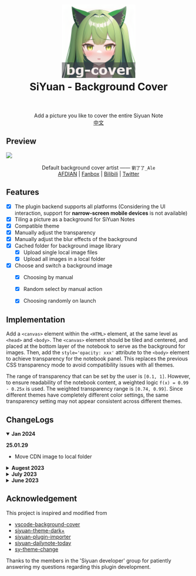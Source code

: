 <h1 align="center">
  <br>
    <img src="./icon.png" alt="logo" width="200">
  <br>
  SiYuan - Background Cover
  <br>
  <br>
</h1>

<p align="center">
Add a picture you like to cover the entire Siyuan Note
<br/>
<a href="./README.md">中文</a>
</p>

## Preview

![](https://cdn.jsdelivr.net/gh/HowcanoeWang/siyuan-plugin-background-cover/preview.png)

<div align="center">
Default background cover artist ——   
<code>劉了了_Ale</code><br>
<a href="https://afdian.net/a/_LIAO">AFDIAN</a> | 
<a href="https://www.fanbox.cc/@ale">Fanbox</a> | 
<a href="https://space.bilibili.com/3883010">Bilibili</a> | 
<a href="https://twitter.com/_LIAO">Twitter</a>
</div>

## Features

- [X] The plugin backend supports all platforms (Considering the UI interaction, support for **narrow-screen mobile devices** is not available)
- [X] Tiling a picture as a background for SiYuan Notes
- [X] Compatible theme
- [X] Manually adjust the transparency
- [X] Manually adjust the blur effects of the background
- [X] Cached folder for background image library
  - [X] Upload single local image files
  - [X] Upload all images in a local folder
- [x] Choose and switch a background image
  - [x] Choosing by manual
  - [X] Random select by manual action
  - [X] Choosing randomly on launch


## Implementation

Add a `<canvas>` element within the `<HTML>` element, at the same level as `<head>` and `<body>`. The `<canvas>` element should be tiled and centered, and placed at the bottom layer of the notebook to serve as the background for images. Then, add the `style='opacity: xxx'` attribute to the `<body>` element to achieve transparency for the notebook panel. This replaces the previous CSS transparency mode to avoid compatibility issues with all themes.

The range of transparency that can be set by the user is `[0.1, 1]`. However, to ensure readability of the notebook content, a weighted logic `f(x) = 0.99 - 0.25x` is used. The weighted transparency range is `[0.74, 0.99]`. Since different themes have completely different color settings, the same transparency setting may not appear consistent across different themes.

## ChangeLogs

<details open>
<summary><b>Jan 2024</b></summary>

**25.01.29**

* Move CDN image to local folder

</details>

<details>
<summary><b>Augest 2023</b></summary>

**23.08.28**

* Provide an option to disable the transparency of the `<body>` element (setting the foreground opacity to 0) to accommodate transparent themes such as `Cliff-Dark` and `Dark+`.

**23.08.20**

* Add file upload notice for Android App

**23.08.19**

* Use the `themes.json` file from GitHub to replace the time-consuming `api/bazaar/getInstalledTheme` function.
* For users in mainland China who have difficulties accessing GitHub directly, the plugin will provide temporary cached information about the latest themes within the plugin itself.

**23.08.15**

* Add theme blocking functionality to support disabling the plugin on specific themes.
* The plugin backend supports all platforms, while the frontend UI is only available for desktop wide screens.

**23.08.13**

* Fix the issue with the reset button throwing an error.
* Deprecated the use of the CSS mode and switched to using the global opacity mode to address theme compatibility issues.

</details>

<details>
<summary><b>July 2023</b></summary>

**23.07.31**

* Solve stucking in an infinite loop of theme change and refresh

**23.07.26**

* Optimize file hash logic
* Fix the issue of the invisible setting button in the marketplace
* Use global variables to simplify function parameters (remove some PluginInstance parameters)

**23.07.25**

* Change from deleting images to adding them to configs.json when redundant images are found in the cache but meet the hash criteria, in order to handle cross-device synchronization.
* Fix the bug where the UI settings for transparent mode and compatibility mode are not effective.
* Modify the prefix prompt in the output logs of developer mode.

**23.07.22**

- Refactor project structure.

**23.07.16**

- Add scroll bar adaptation for UI exceeding parts

**23.07.07**

- Change the settings UI, add a Transparent Mode toggle and compatibility theme.
- Initialize compatibility settings UI.

</details>

<details>
<summary><b>June 2023</b></summary>

**23.06.30**

- Make popup dialog for cache manager
- Redesign the shortcut key mapping

**23.06.28**

* For the 2.9.3 version of Joplin, modify the cache directory `/data/plugins/{name}/` to `/data/public/{name}/`.
* Support batch image upload mode (limited to 50 images).
* Support random non-repetitive image selection for the current image.
* Fix UI interaction bugs in the settings interface.

**23.06.27**

- Fixing bugs related to UI interactions in the settings panel.
- Refactoring the logic of the opacity mode to modify the parent component of `dockLeft`, `dockRight`, and `layouts` instead of modifying them individually. The parent component is `<div class="fn__flex-1 fn__flex ...>` and it will be assigned a custom ID by the plugin: `dockPanel`.
- Adding all natively supported themes to the whitelist for compatibility purposes.

**23.06.26**

- Add image offset settings
- Add theme adaptation whitelist, which not support theme adaptation switch

**23.06.24**

- Change the transparency scheme to: toolbar, dockLeft, dockRight, dockBottom and status bar modifying alpha value of colors, and editor (layouts) modifying the opacity property.
- When changing the theme, force-reload the note interface.
- Modify the compatitivity on theme again
- Add a compatibility mode button that can switch between overall opacity mode and CSS opacity mode.
- Optimize file hash method to speed up calculation speed.

**23.06.23**

- Reduce the length of the image hash file to 15 characters.
- Implement startup cache folders and index calibration and prompt function.
- Implement the function of randomly selecting backgrounds.
- Optimize handling of 404 errors for images during startup.
- Separate the bilingual documents.
- Implement the random selection function on launching
- Check the compatitivity on theme again

**23.06.22**

- Adapt to 3 more themes
- remove the hash code of the current image in setting
- Adjust the logic for weighted opacity
- Use layer container `<div id="bgLayer">` instead of the `<body>` element to store the background.
- Support background blurring function
- Modify the layouts of the setting Panel UI
- Temporarily remove the buttons of unsupported functions

**23.06.21**

- Implementation theme adaptation on theme change
- Support upload single local images into the cache folder
- Support clear all cached images
- Update the data structure for recording the cached images
- Add developer debug switch button

**23.06.20**

- Implement the image upload dialog
- Implemented the selection of an image upload and saved it to the cache path using the Source API.
- After turning on and off the plugin, realize color optimization for specific themes (such as the `toolbar` of the Savor theme).
- By using DOM monitoring to detect theme changes (not yet implemented in conjunction with the above optimization).

**23.06.18**

- Support user config IO
- Modify the layouts of Bug report and setting Panel UI

**23.06.17**

- Achieve image transparency by modifying the `opacity` of `<body>` element, abandoning the modification of the alpha value of `background-color` in the CSS style.
- support the setting interactions of checkbox and slider
- support the plugin on button in menu
- Dialog for Bug report

**23.06.16**

- Onload when starting SiYuan
- implement the image replacement and transparency

**23.06.14**

- initialize the project

</details>

## Acknowledgement

This project is inspired and modified from

* [vscode-background-cover](https://github.com/AShujiao/vscode-background-cover)
* [siyuan-theme-dark+](https://github.com/Zuoqiu-Yingyi/siyuan-theme-dark-plus)
* [siyuan-plugin-importer](https://github.com/terwer/siyuan-plugin-importer/tree/main)
* [siyuan-dailynote-today](https://github.com/frostime/siyuan-dailynote-today)
* [sy-theme-change](https://github.com/frostime/sy-theme-change/tree/main)

Thanks to the members in the 'Siyuan developer' group for patiently answering my questions regarding this plugin development.
